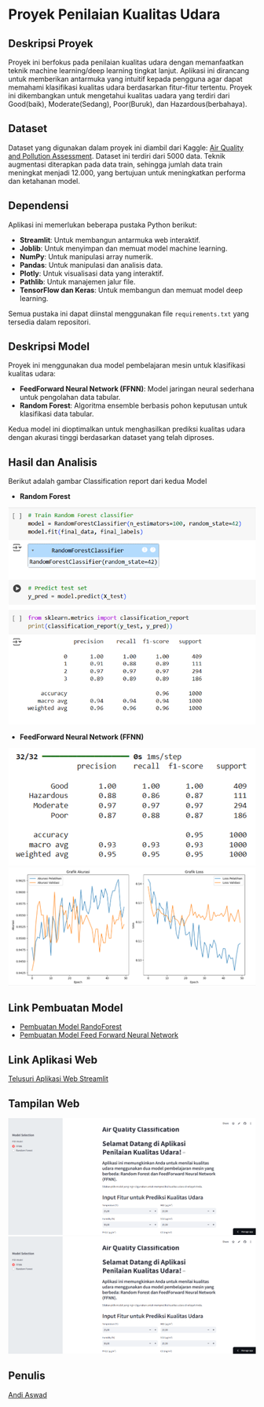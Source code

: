 # Proyek Penilaian Kualitas Udara

## Deskripsi Proyek
Proyek ini berfokus pada penilaian kualitas udara dengan memanfaatkan teknik machine learning/deep learning tingkat lanjut. Aplikasi ini dirancang untuk memberikan antarmuka yang intuitif kepada pengguna agar dapat memahami klasifikasi kualitas udara berdasarkan fitur-fitur tertentu. Proyek ini dikembangkan untuk mengetahui kualitas uadara yang terdiri dari Good(baik), Moderate(Sedang), Poor(Buruk), dan Hazardous(berbahaya).

## Dataset
Dataset yang digunakan dalam proyek ini diambil dari Kaggle: [Air Quality and Pollution Assessment](https://www.kaggle.com/datasets/mujtabamatin/air-quality-and-pollution-assessment). Dataset ini terdiri dari 5000 data. Teknik augmentasi diterapkan pada data train, sehingga jumlah data train meningkat menjadi 12.000, yang bertujuan untuk meningkatkan performa dan ketahanan model.

## Dependensi
Aplikasi ini memerlukan beberapa pustaka Python berikut:
- **Streamlit**: Untuk membangun antarmuka web interaktif.
- **Joblib**: Untuk menyimpan dan memuat model machine learning.
- **NumPy**: Untuk manipulasi array numerik.
- **Pandas**: Untuk manipulasi dan analisis data.
- **Plotly**: Untuk visualisasi data yang interaktif.
- **Pathlib**: Untuk manajemen jalur file.
- **TensorFlow dan Keras**: Untuk membangun dan memuat model deep learning.

Semua pustaka ini dapat diinstal menggunakan file `requirements.txt` yang tersedia dalam repositori.

## Deskripsi Model
Proyek ini menggunakan dua model pembelajaran mesin untuk klasifikasi kualitas udara:
- **FeedForward Neural Network (FFNN)**: Model jaringan neural sederhana untuk pengolahan data tabular.
- **Random Forest**: Algoritma ensemble berbasis pohon keputusan untuk klasifikasi data tabular.

Kedua model ini dioptimalkan untuk menghasilkan prediksi kualitas udara dengan akurasi tinggi berdasarkan dataset yang telah diproses.

## Hasil dan Analisis
Berikut adalah gambar Classification report dari kedua Model
- **Random Forest**
  
![Gambar](https://github.com/AndiAswad/UAP_Data-Science_Andi-Aswad_202110370311029/blob/main/Images/akurasiRandomForest.png)

- **FeedForward Neural Network (FFNN)**
  
![Gambar](https://github.com/AndiAswad/UAP_Data-Science_Andi-Aswad_202110370311029/blob/main/Images/akurasiffnn.png)
![Gambar](https://github.com/AndiAswad/UAP_Data-Science_Andi-Aswad_202110370311029/blob/main/Images/grafikffnn.png)

## Link Pembuatan Model
- [Pembuatan Model RandoForest](https://colab.research.google.com/drive/1oWdJ6o3Q0Olz56l99KtgcY14z731-fXy?usp=sharing)
- [Pembuatan Model Feed Forward Neural Network](https://colab.research.google.com/drive/1n58CBTxDErRA_gYWAJ0Oz9ePHVv1xyni?usp=sharing)

## Link Aplikasi Web
[Telusuri Aplikasi Web Streamlit](https://uapandiaswad.streamlit.app/)

## Tampilan Web
![Gambar](https://github.com/AndiAswad/UAP_Data-Science_Andi-Aswad_202110370311029/blob/main/Images/app1.png)
![Gambar](https://github.com/AndiAswad/UAP_Data-Science_Andi-Aswad_202110370311029/blob/main/Images/app1.png)

## Penulis
[Andi Aswad](https://github.com/AndiAswad)

